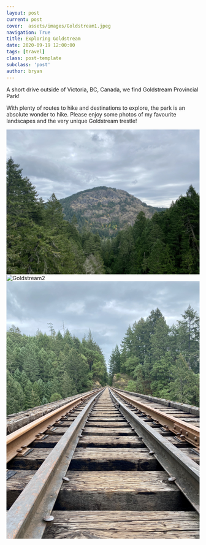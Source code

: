```yaml
---
layout: post
current: post
cover:  assets/images/Goldstream1.jpeg
navigation: True
title: Exploring Goldstream
date: 2020-09-19 12:00:00
tags: [travel]
class: post-template
subclass: 'post'
author: bryan
---
```


A short drive outside of Victoria, BC, Canada, we find Goldstream Provincial Park!  

With plenty of routes to hike and destinations to explore, the park is an absolute wonder to hike. Please enjoy some photos of my favourite landscapes and the very unique Goldstream trestle! 

<img max-width="100vw" align="center" src="https://github.com/bryanyu1/blog/blob/gh-pages/assets/images/Goldstream1.jpeg?raw=true" alt="Goldstream1">

<img max-width="100vw" align="center" src="https://github.com/bryanyu1/blog/blob/gh-pages/assets/images/Goldstream2.jpeg?raw=true" alt="Goldstream2">

<img max-width="100vw" align="center" src="https://github.com/bryanyu1/blog/blob/gh-pages/assets/images/Goldstream3.jpeg?raw=true" alt="Goldstream3">
